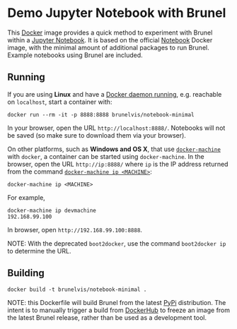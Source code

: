 # Demo Jupyter Notebook with Brunel

This [Docker](https://www.docker.com) image provides a quick method to experiment
with Brunel within a [Jupyter Notebook](http://jupyter.org). It is based on the
official [Notebook](https://hub.docker.com/r/jupyter/notebook/) Docker image, with
the minimal amount of additional packages to run Brunel. Example notebooks using
Brunel are included.

## Running

If you are using **Linux** and have a
[Docker daemon running](https://docs.docker.com/installation/),
e.g. reachable on `localhost`, start a container with:

```
docker run --rm -it -p 8888:8888 brunelvis/notebook-minimal
```

In your browser, open the URL `http://localhost:8888/`.
Notebooks will not be saved (so make sure to download them via your browser).

On other platforms, such as **Windows and OS X**, that use
[`docker-machine`](https://docs.docker.com/machine/install-machine/) with `docker`, a container can be started using
`docker-machine`. In the browser, open the URL `http://ip:8888/` where `ip` is
the IP address returned from the command [`docker-machine ip <MACHINE>`](https://docs.docker.com/machine/reference/ip/):

```
docker-machine ip <MACHINE>
```

For example,

```
docker-machine ip devmachine
192.168.99.100
```

In browser, open `http://192.168.99.100:8888`.

NOTE: With the deprecated `boot2docker`, use the command `boot2docker ip` to
determine the URL.

## Building

```
docker build -t brunelvis/notebook-minimal .
```

NOTE: this Dockerfile will build Brunel from the latest [PyPi](https://pypi.python.org/) distribution.
The intent is to manually trigger a build from [DockerHub](https://hub.docker.com/) to freeze an image
from the latest Brunel release, rather than be used as a development tool.
